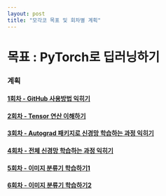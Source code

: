 ```yaml
---
layout: post
title: "모각코 목표 및 회차별 계획"
---
```

# 목표 : PyTorch로 딥러닝하기

### 계획
#### [1회차 - GitHub 사용방법 익히기](https://omega-y.github.io/2020/06/30/Mogakko-plan1.html)
#### [2회차 - Tensor 연산 이해하기](https://omega-y.github.io/2020/07/07/Mogakko-plan2.html)
#### [3회차 - Autograd 패키지로 신경망 학습하는 과정 익히기](https://omega-y.github.io/2020/07/14/Mogakko-plan3.html)
#### [4회차 - 전체 신경망 학습하는 과정 익히기](https://omega-y.github.io/2020/07/21/Mogakko-plan4.html)
#### [5회차 - 이미지 분류기 학습하기1](https://omega-y.github.io/2020/07/28/Mogakko-plan5.html)
#### [6회차 - 이미지 분류기 학습하기2](https://omega-y.github.io/2020/08/04/Mogakko-plan6.html)
